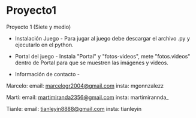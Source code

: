 # Proyecto1
Proyecto 1 (Siete y medio) 
 - Instalación Juego -
Para jugar al juego debe descargar el archivo .py y ejecutarlo en el python.

 - Portal del juego -
Instala "Portal" y "fotos-videos", mete "fotos.videos" dentro de Portal para que se muestren las imágenes y videos.

 - Información de contacto -

Marcelo:
email: marcelogr2004@gmail.com
insta: mgonnzalezz

Martí:
email: martimiranda2356@gmail.com
insta: martimirannda_

Tianle:
email: tianleyin8888@gmail.com 
insta: tianleyin
